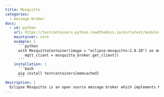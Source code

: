 ```yaml
---
title: Mosquitto
categories:
  - message-broker
docs:
  - id: python
    url: https://testcontainers-python.readthedocs.io/en/latest/modules/mqtt/README.html
    maintainer: core
    example: |
      ```python
      with MosquittoContainer(image = "eclipse-mosquitto:2.0.20") as mosquitto_broker:
         mqtt_client = mosquitto_broker.get_client()
      ```
    installation: |
      ```bash
      pip install testcontainers[memcached]
      ```
description: |
  Eclipse Mosquitto is an open source message broker which implements MQTT version 5, 3.1.1 and 3.1.
---
```


